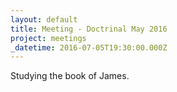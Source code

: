 ```yaml
---
layout: default
title: Meeting - Doctrinal May 2016
project: meetings
_datetime: 2016-07-05T19:30:00.000Z
---
```



Studying the book of James.